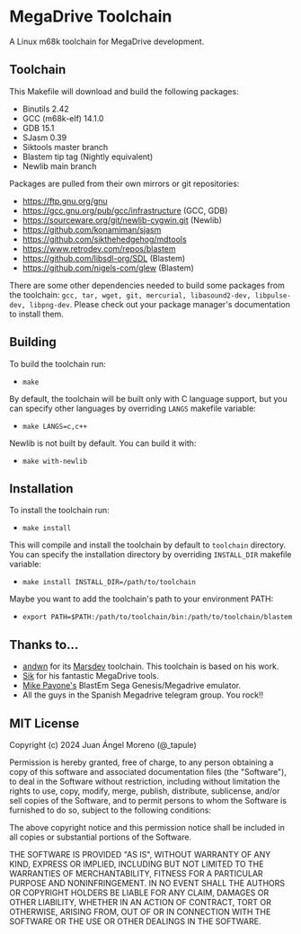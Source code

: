 # MegaDrive Toolchain
A Linux m68k toolchain for MegaDrive development.

## Toolchain
This Makefile will download and build the following packages:
- Binutils 2.42
- GCC (m68k-elf) 14.1.0
- GDB 15.1
- SJasm 0.39
- Siktools master branch
- Blastem tip tag (Nightly equivalent)
- Newlib main branch

Packages are pulled from their own mirrors or git repositories:
- https://ftp.gnu.org/gnu
- https://gcc.gnu.org/pub/gcc/infrastructure (GCC, GDB)
- https://sourceware.org/git/newlib-cygwin.git (Newlib)
- https://github.com/konamiman/sjasm
- https://github.com/sikthehedgehog/mdtools
- https://www.retrodev.com/repos/blastem
- https://github.com/libsdl-org/SDL (Blastem)
- https://github.com/nigels-com/glew (Blastem)

There are some other dependencies needed to build some packages from the toolchain: `gcc, tar, wget, git, mercurial, libasound2-dev, libpulse-dev, libpng-dev`. Please check out your package manager's documentation to install them.

## Building
To build the toolchain run:
- `make`

By default, the toolchain will be built only with C language support, but you can specify other languages by overriding `LANGS` makefile variable:
- `make LANGS=c,c++`

Newlib is not built by default. You can build it with:
- `make with-newlib`

## Installation
To install the toolchain run:
- `make install`

This will compile and install the toolchain by default to `toolchain` directory. You can specify the installation directory by overriding `INSTALL_DIR` makefile variable:
- `make install INSTALL_DIR=/path/to/toolchain`

Maybe you want to add the toolchain's path to your environment PATH:
- `export PATH=$PATH:/path/to/toolchain/bin:/path/to/toolchain/blastem`

## Thanks to...
- [andwn](https://github.com/andwn) for its [Marsdev](https://github.com/andwn/marsdev) toolchain. This toolchain is based on his work.
- [Sik](https://github.com/sikthehedgehog) for his fantastic MegaDrive tools.
- [Mike Pavone's](https://www.retrodev.com/) BlastEm Sega Genesis/Megadrive emulator.
- All the guys in the Spanish Megadrive telegram group. You rock!!

## MIT License
Copyright (c) 2024 Juan Ángel Moreno (@_tapule)

Permission is hereby granted, free of charge, to any person obtaining a copy
of this software and associated documentation files (the "Software"), to deal
in the Software without restriction, including without limitation the rights
to use, copy, modify, merge, publish, distribute, sublicense, and/or sell
copies of the Software, and to permit persons to whom the Software is
furnished to do so, subject to the following conditions:

The above copyright notice and this permission notice shall be included in all
copies or substantial portions of the Software.

THE SOFTWARE IS PROVIDED "AS IS", WITHOUT WARRANTY OF ANY KIND, EXPRESS OR
IMPLIED, INCLUDING BUT NOT LIMITED TO THE WARRANTIES OF MERCHANTABILITY,
FITNESS FOR A PARTICULAR PURPOSE AND NONINFRINGEMENT. IN NO EVENT SHALL THE
AUTHORS OR COPYRIGHT HOLDERS BE LIABLE FOR ANY CLAIM, DAMAGES OR OTHER
LIABILITY, WHETHER IN AN ACTION OF CONTRACT, TORT OR OTHERWISE, ARISING FROM,
OUT OF OR IN CONNECTION WITH THE SOFTWARE OR THE USE OR OTHER DEALINGS IN THE
SOFTWARE.
